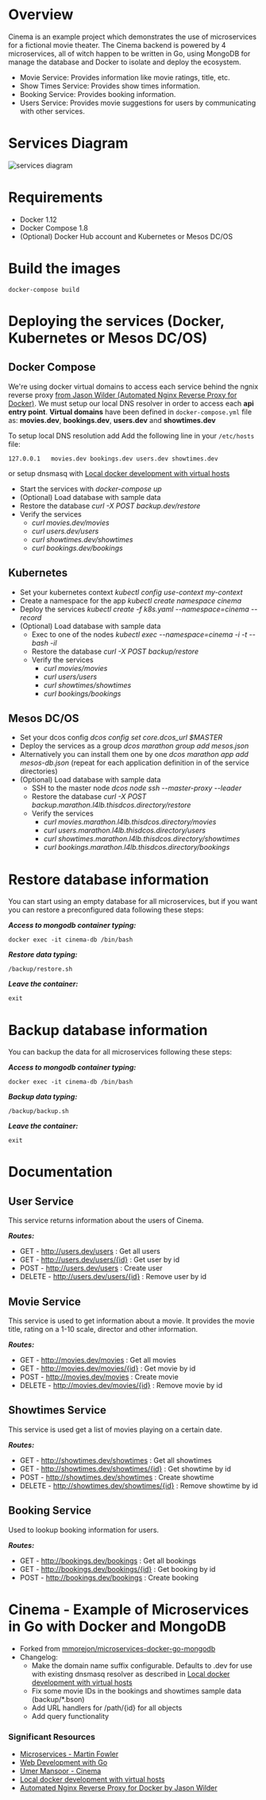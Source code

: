 Overview
========

Cinema is an example project which demonstrates the use of microservices for a fictional movie theater.
The Cinema backend is powered by 4 microservices, all of witch happen to be written in Go, using MongoDB for manage the database and Docker to isolate and deploy the ecosystem.

 * Movie Service: Provides information like movie ratings, title, etc.
 * Show Times Service: Provides show times information.
 * Booking Service: Provides booking information.
 * Users Service: Provides movie suggestions for users by communicating with other services.

# Services Diagram
![services diagram](https://github.com/jstockall/microservices-docker-django/blob/master/microservices-docker-django.png)

Requirements
===========

* Docker 1.12
* Docker Compose 1.8
* (Optional) Docker Hub account and Kubernetes or Mesos DC/OS


Build the images
==============================
```
docker-compose build
```

Deploying the services (Docker, Kubernetes or Mesos DC/OS)
==============================

## Docker Compose
We're using docker virtual domains to access each service behind the ngnix reverse proxy [from Jason Wilder (Automated Nginx Reverse Proxy for Docker)](https://github.com/jwilder/nginx-proxy).
We must setup our local DNS resolver in order to access each **api entry point**. **Virtual domains** have been defined in `docker-compose.yml` file as: **movies.dev**, **bookings.dev**, **users.dev** and **showtimes.dev**

To setup local DNS resolution add Add the following line in your `/etc/hosts` file:
```
127.0.0.1   movies.dev bookings.dev users.dev showtimes.dev
```
or setup dnsmasq with [Local docker development with virtual hosts](https://coderwall.com/p/qknu2g/local-docker-development-with-virtual-hosts)

* Start the services with *docker-compose up*
* (Optional) Load database with sample data
* Restore the database *curl -X POST backup.dev/restore*
* Verify the services
  * *curl movies.dev/movies*
  * *curl users.dev/users*
  * *curl showtimes.dev/showtimes*
  * *curl bookings.dev/bookings*

## Kubernetes
* Set your kubernetes context *kubectl config use-context my-context*
* Create a namespace for the app *kubectl create namespace cinema*
* Deploy the services *kubectl create -f k8s.yaml --namespace=cinema --record*
* (Optional) Load database with sample data
  * Exec to one of the nodes *kubectl exec <pod name> --namespace=cinema -i -t -- bash -il*
  * Restore the database *curl -X POST backup/restore*
  * Verify the services
    * *curl movies/movies*
    * *curl users/users*
    * *curl showtimes/showtimes*
    * *curl bookings/bookings*


## Mesos DC/OS
* Set your dcos config *dcos config set core.dcos_url $MASTER*
* Deploy the services as a group *dcos marathon group add mesos.json*
* Alternatively you can install them one by one *dcos marathon app add mesos-db.json* (repeat for each application definition in of the service directories)
* (Optional) Load database with sample data
  * SSH to the master node *dcos node ssh --master-proxy --leader*
  * Restore the database *curl -X POST backup.marathon.l4lb.thisdcos.directory/restore*
  * Verify the services
    * *curl movies.marathon.l4lb.thisdcos.directory/movies*
    * *curl users.marathon.l4lb.thisdcos.directory/users*
    * *curl showtimes.marathon.l4lb.thisdcos.directory/showtimes*
    * *curl bookings.marathon.l4lb.thisdcos.directory/bookings*


Restore database information
======================

You can start using an empty database for all microservices, but if you want you can restore a preconfigured data following these steps:

**_Access to mongodb container typing:_**

```
docker exec -it cinema-db /bin/bash
```

**_Restore data typing:_**

```
/backup/restore.sh
```

**_Leave the container:_**

```
exit
```

Backup database information
======================

You can backup the data for all microservices following these steps:

**_Access to mongodb container typing:_**

```
docker exec -it cinema-db /bin/bash
```

**_Backup data typing:_**

```
/backup/backup.sh
```

**_Leave the container:_**

```
exit
```

Documentation
======================

## User Service

This service returns information about the users of Cinema.

**_Routes:_**

* GET - http://users.dev/users : Get all users
* GET - http://users.dev/users/{id} : Get user by id
* POST - http://users.dev/users : Create user
* DELETE - http://users.dev/users/{id} : Remove user by id

## Movie Service

This service is used to get information about a movie. It provides the movie title, rating on a 1-10 scale, director and other information.

**_Routes:_**

* GET - http://movies.dev/movies : Get all movies
* GET - http://movies.dev/movies/{id} : Get movie by id
* POST - http://movies.dev/movies : Create movie
* DELETE - http://movies.dev/movies/{id} : Remove movie by id

## Showtimes Service

This service is used get a list of movies playing on a certain date.

**_Routes:_**

* GET - http://showtimes.dev/showtimes : Get all showtimes
* GET - http://showtimes.dev/showtimes/{id} : Get showtime by id
* POST - http://showtimes.dev/showtimes : Create showtime
* DELETE - http://showtimes.dev/showtimes/{id} : Remove showtime by id

## Booking Service

Used to lookup booking information for users.

**_Routes:_**

* GET - http://bookings.dev/bookings : Get all bookings
* GET - http://bookings.dev/bookings/{id} : Get booking by id
* POST - http://bookings.dev/bookings : Create booking

# Cinema - Example of Microservices in Go with Docker and MongoDB
* Forked from [mmorejon/microservices-docker-go-mongodb](https://github.com/mmorejon/microservices-docker-go-mongodb)
* Changelog:
  * Make the domain name suffix configurable. Defaults to .dev for use with existing dnsmasq resolver as described in [Local docker development with virtual hosts](https://coderwall.com/p/qknu2g/local-docker-development-with-virtual-hosts)
  * Fix some movie IDs in the bookings and showtimes sample data (backup/*.bson)
  * Add URL handlers for /path/{id} for all objects
  * Add query functionality


### Significant Resources

* [Microservices - Martin Fowler](http://martinfowler.com/articles/microservices.html)
* [Web Development with Go](http://www.apress.com/9781484210536)
* [Umer Mansoor - Cinema](https://github.com/umermansoor/microservices)
* [Local docker development with virtual hosts](https://coderwall.com/p/qknu2g/local-docker-development-with-virtual-hosts)
* [Automated Nginx Reverse Proxy for Docker by Jason Wilder](https://github.com/jwilder/nginx-proxy)
